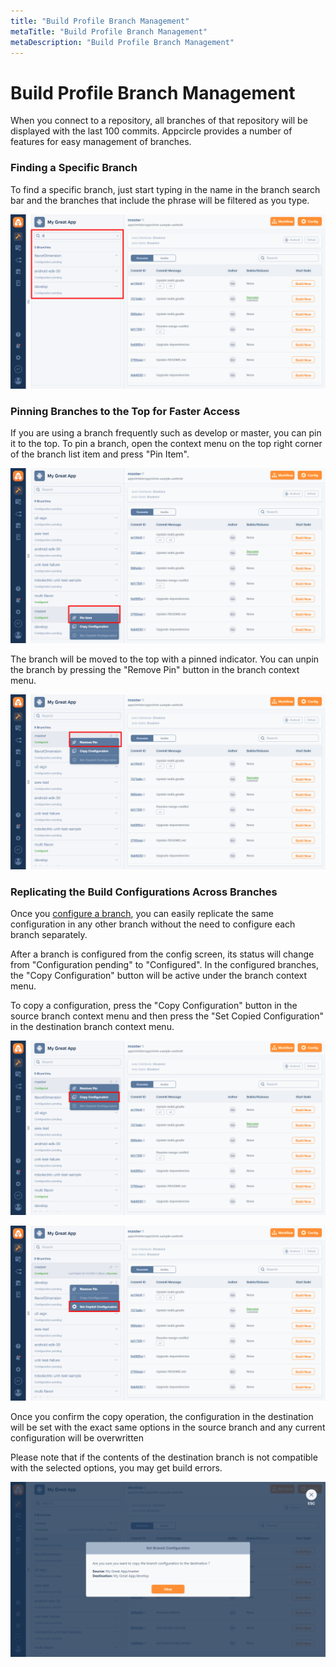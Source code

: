 ```yaml
---
title: "Build Profile Branch Management"
metaTitle: "Build Profile Branch Management"
metaDescription: "Build Profile Branch Management"
---
```

# Build Profile Branch Management

When you connect to a repository, all branches of that repository will be displayed with the last 100 commits. Appcircle provides a number of features for easy management of branches.



### Finding a Specific Branch

To find a specific branch, just start typing in the name in the branch search bar and the branches that include the phrase will be filtered as you type.

![](<../assets/image (138).png>)

####

### Pinning Branches to the Top for Faster Access

If you are using a branch frequently such as develop or master, you can pin it to the top. To pin a branch, open the context menu on the top right corner of the branch list item and press "Pin Item".

![](<../assets/image (139).png>)



The branch will be moved to the top with a pinned indicator. You can unpin the branch by pressing the "Remove Pin" button in the branch context menu.

![](<../assets/image (142).png>)



### Replicating the Build Configurations Across Branches

Once you [configure a branch](build-profile-configuration.md), you can easily replicate the same configuration in any other branch without the need to configure each branch separately.

After a branch is configured from the config screen, its status will change from "Configuration pending" to "Configured". In the configured branches, the "Copy Configuration" button will be active under the branch context menu.&#x20;

To copy a configuration, press the "Copy Configuration" button in the source branch context menu and then press the "Set Copied Configuration" in the destination branch context menu.

![Source branch](<../assets/image (143).png>)

![Destination branch](<../assets/image (144).png>)

Once you confirm the copy operation, the configuration in the destination will be set with the exact same options in the source branch and any current configuration will be overwritten

Please note that if the contents of the destination branch is not compatible with the selected options, you may get build errors.

![](<../assets/image (146).png>)

